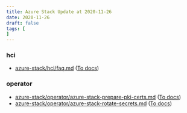 ```yaml
---
title: Azure Stack Update at 2020-11-26
date: 2020-11-26
draft: false
tags: [
]
---
```


### hci
- [azure-stack/hci/faq.md](https://github.com/MicrosoftDocs/azure-stack-docs/compare/cde27f3..875da2a#diff-e37a217dd73abb0840fed3bdd6599a1b7c5289fbc1bb8a41c2958f80f6b36de1) ([To docs](https://docs.microsoft.com/en-us/azure-stack/hci/faq?WT.mc_id=AZ-MVP-5003408))
    
### operator
- [azure-stack/operator/azure-stack-prepare-pki-certs.md](https://github.com/MicrosoftDocs/azure-stack-docs/compare/cde27f3..875da2a#diff-6f3aed11ab79b1fcfc66789e3fb57fad89e5cb142c6a3055446b11f44e86f8be) ([To docs](https://docs.microsoft.com/en-us/azure-stack/operator/azure-stack-prepare-pki-certs?WT.mc_id=AZ-MVP-5003408))
- [azure-stack/operator/azure-stack-rotate-secrets.md](https://github.com/MicrosoftDocs/azure-stack-docs/compare/cde27f3..875da2a#diff-19e256418cbf57649c44a3f7c151b77ca3183bce9aeb000ce83b4ffceeb06717) ([To docs](https://docs.microsoft.com/en-us/azure-stack/operator/azure-stack-rotate-secrets?WT.mc_id=AZ-MVP-5003408))
    
